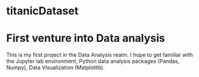 # titanicDataset
<h1>First venture into Data analysis </h1>

<p>
    This is my first project in the Data Analysis realm. I hope to get familiar with the Jupyter lab environment, Python data analysis packages (Pandas, Numpy), 
Data Visualization (Matplotlib).
</p>

